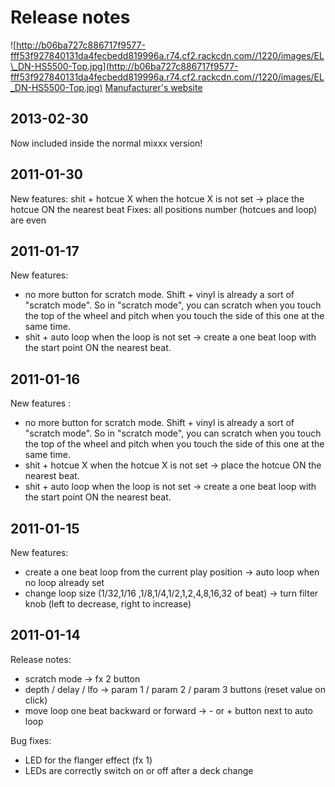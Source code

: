# Release notes

![http://b06ba727c886717f9577-fff53f927840131da4fecbedd819996a.r74.cf2.rackcdn.com//1220/images/EL\_DN-HS5500-Top.jpg](http://b06ba727c886717f9577-fff53f927840131da4fecbedd819996a.r74.cf2.rackcdn.com//1220/images/EL_DN-HS5500-Top.jpg)
[Manufacturer's website](http://denondj.com/products/view/dn-hs5500)

## 2013-02-30

Now included inside the normal mixxx version\!

## 2011-01-30

New features: shit + hotcue X when the hotcue X is not set -\> place the
hotcue ON the nearest beat Fixes: all positions number (hotcues and
loop) are even

## 2011-01-17

New features:

  - no more button for scratch mode. Shift + vinyl is already a sort of
    "scratch mode". So in "scratch mode", you can scratch when you touch
    the top of the wheel and pitch when you touch the side of this one
    at the same time.
  - shit + auto loop when the loop is not set -\> create a one beat loop
    with the start point ON the nearest beat.

## 2011-01-16

New features :

  - no more button for scratch mode. Shift + vinyl is already a sort of
    "scratch mode". So in "scratch mode", you can scratch when you touch
    the top of the wheel and pitch when you touch the side of this one
    at the same time.
  - shit + hotcue X when the hotcue X is not set -\> place the hotcue ON
    the nearest beat.
  - shit + auto loop when the loop is not set -\> create a one beat loop
    with the start point ON the nearest beat.

## 2011-01-15

New features:

  - create a one beat loop from the current play position -\> auto loop
    when no loop already set
  - change loop size (1/32,1/16 ,1/8,1/4,1/2,1,2,4,8,16,32 of beat) -\>
    turn filter knob (left to decrease, right to increase)

## 2011-01-14

Release notes:

  - scratch mode -\> fx 2 button
  - depth / delay / lfo -\> param 1 / param 2 / param 3 buttons (reset
    value on click)
  - move loop one beat backward or forward -\> - or + button next to
    auto loop

Bug fixes:

  - LED for the flanger effect (fx 1)
  - LEDs are correctly switch on or off after a deck change
